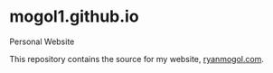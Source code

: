 # mogol1.github.io
Personal Website

This repository contains the source for my website, [ryanmogol.com](http://ryanmogol.com).